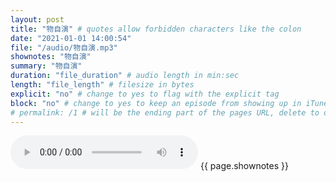 ```yaml
---
layout: post
title: "物自演" # quotes allow forbidden characters like the colon
date: "2021-01-01 14:00:54"
file: "/audio/物自演.mp3"
shownotes: "物自演"
summary: "物自演"
duration: "file_duration" # audio length in min:sec
length: "file_length" # filesize in bytes
explicit: "no" # change to yes to flag with the explicit tag
block: "no" # change to yes to keep an episode from showing up in iTunes
# permalink: /1 # will be the ending part of the pages URL, delete to default to the title
---
```


<audio controls>
<source src="{{site.url}}{{site.baseurl}}{{ page.file }}" type="audio/x-mp3">
Your browser does not support the audio element.
</audio>
{{ page.shownotes }}
